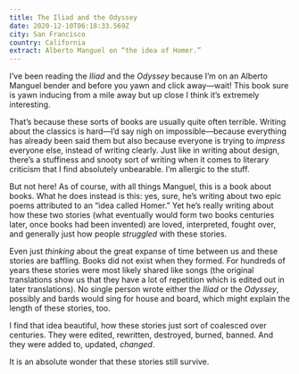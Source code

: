 ```yaml
---
title: The Iliad and the Odyssey
date: 2020-12-10T06:18:33.569Z
city: San Francisco
country: California
extract: Alberto Manguel on “the idea of Homer.”
---
```

I’ve been reading the _Iliad_ and the _Odyssey_ because I’m on an Alberto Manguel bender and before you yawn and click away—wait! This book sure is yawn inducing from a mile away but up close I think it’s extremely interesting.

That’s because these sorts of books are usually quite often terrible. Writing about the classics is hard—I’d say nigh on impossible—because everything has already been said them but also because everyone is trying to _impress_ everyone else, instead of writing clearly. Just like in writing about design, there’s a stuffiness and snooty sort of writing when it comes to literary criticism that I find absolutely unbearable. I’m allergic to the stuff.

But not here! As of course, with all things Manguel, this is a book about books. What he does instead is this: yes, sure, he’s writing about two epic poems attributed to an “idea called Homer.” Yet he’s really writing about how these two stories (what eventually would form two books centuries later, once books had been invented) are loved, interpreted, fought over, and generally just how people _struggled_ with these stories.

Even just _thinking_ about the great expanse of time between us and these stories are baffling. Books did not exist when they formed. For hundreds of years these stories were most likely shared like songs (the original translations show us that they have a lot of repetition which is edited out in later translations). No single person wrote either the _Iliad_ or the _Odyssey_, possibly and bards would sing for house and board, which might explain the length of these stories, too. 

I find that idea beautiful, how these stories just sort of coalesced over centuries. They were edited, rewritten, destroyed, burned, banned. And they were added to, updated, _changed_.

It is an absolute wonder that these stories still survive.